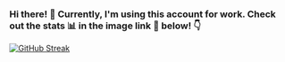### Hi there! 👋 Currently, I'm using this account for work. Check out the stats 📊 in the image link 🔗 below! 👇

[![GitHub Streak](https://streak-stats.demolab.com?user=BugiGames&theme=dark&mode=weekly)](https://github.com/BugiGames)

